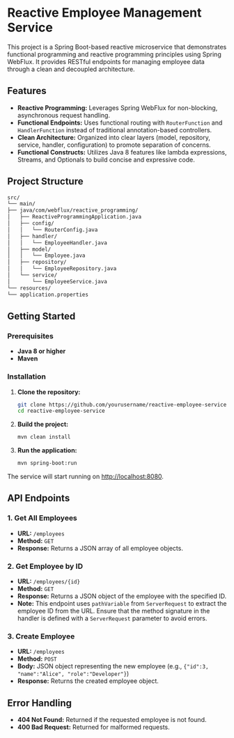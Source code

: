 # Reactive Employee Management Service

This project is a Spring Boot-based reactive microservice that demonstrates functional programming and reactive programming principles using Spring WebFlux. It provides RESTful endpoints for managing employee data through a clean and decoupled architecture.

## Features

- **Reactive Programming:** Leverages Spring WebFlux for non-blocking, asynchronous request handling.
- **Functional Endpoints:** Uses functional routing with `RouterFunction` and `HandlerFunction` instead of traditional annotation-based controllers.
- **Clean Architecture:** Organized into clear layers (model, repository, service, handler, configuration) to promote separation of concerns.
- **Functional Constructs:** Utilizes Java 8 features like lambda expressions, Streams, and Optionals to build concise and expressive code.

## Project Structure

```txt
src/
└── main/
├── java/com/webflux/reactive_programming/
│   ├── ReactiveProgrammingApplication.java
│   ├── config/
│   │   └── RouterConfig.java
│   ├── handler/
│   │   └── EmployeeHandler.java
│   ├── model/
│   │   └── Employee.java
│   ├── repository/
│   │   └── EmployeeRepository.java
│   └── service/
│       └── EmployeeService.java
└── resources/
└── application.properties
```

## Getting Started

### Prerequisites

- **Java 8 or higher**
- **Maven**

### Installation

1. **Clone the repository:**

    ```bash
    git clone https://github.com/yourusername/reactive-employee-service.git
    cd reactive-employee-service
    ```

2. **Build the project:**

    ```bash
    mvn clean install
    ```

3. **Run the application:**

    ```bash
    mvn spring-boot:run
    ```

The service will start running on [http://localhost:8080](http://localhost:8080).

## API Endpoints

### 1. Get All Employees

- **URL:** `/employees`
- **Method:** `GET`
- **Response:** Returns a JSON array of all employee objects.

### 2. Get Employee by ID

- **URL:** `/employees/{id}`
- **Method:** `GET`
- **Response:** Returns a JSON object of the employee with the specified ID.  
- **Note:** This endpoint uses `pathVariable` from `ServerRequest` to extract the employee ID from the URL. Ensure that the method signature in the handler is defined with a `ServerRequest` parameter to avoid errors.

### 3. Create Employee

- **URL:** `/employees`
- **Method:** `POST`
- **Body:** JSON object representing the new employee (e.g., `{"id":3, "name":"Alice", "role":"Developer"}`)
- **Response:** Returns the created employee object.

## Error Handling

- **404 Not Found:** Returned if the requested employee is not found.
- **400 Bad Request:** Returned for malformed requests.
